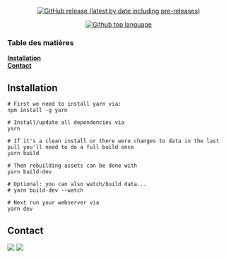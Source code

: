 <p align="center">
  <a href=https://github.com/leghort/dauntless-builder-french/releases>
    <img alt="GitHub release (latest by date including pre-releases)" src="https://img.shields.io/github/v/release/leghort/dauntless-builder-french?include_prereleases">
</p>

<p align="center">
  <a href="https://www.dauntless-builder.fr/">
    <img alt="Github top language" src="https://i.ibb.co/YNNL2CH/image.png">
  </a>
</p>

### Table des matières
**[Installation](https://github.com/leghort/dauntless-builder-french#installation)**</br>
**[Contact](https://github.com/leghort/dauntless-builder-french#contact)**</br>

## Installation
```shell
# First we need to install yarn via:
npm install -g yarn

# Install/update all dependencies via
yarn

# If it's a clean install or there were changes to data in the last pull you'll need to do a full build once
yarn build

# Then rebuilding assets can be done with
yarn build-dev

# Optional: you can also watch/build data...
# yarn build-dev --watch

# Next run your webserver via
yarn dev
```

## Contact
<a href=https://discordapp.com/users/184411677469573121><img src="https://img.icons8.com/color/50/000000/discord-logo.png"></a>
<a href=mailto:medaey@hotmail.com><img src="https://i.ibb.co/Pr1Mtf9/mail.png"></a>
